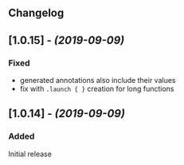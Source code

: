 ## Changelog

## [1.0.15] - *(2019-09-09)*

### Fixed
- generated annotations also include their values
- fix with `.launch { }` creation for long functions

## [1.0.14] - *(2019-09-09)*

### Added
Initial release
